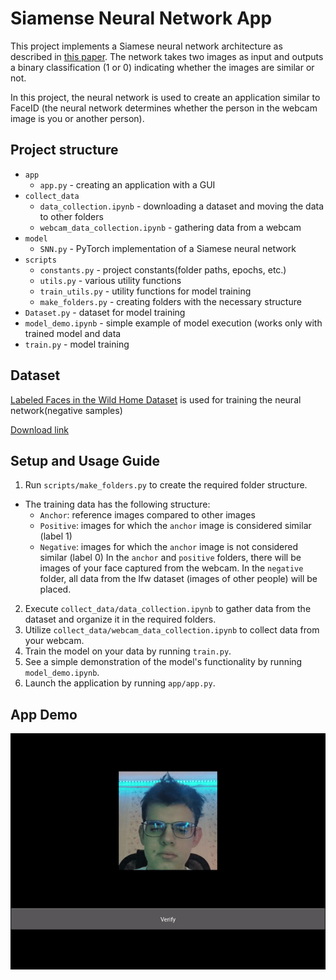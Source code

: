 # Siamense Neural Network App
This project implements a Siamese neural network architecture as described in [this paper](https://www.cs.cmu.edu/~rsalakhu/papers/oneshot1.pdf). The network takes two images as input and outputs a binary classification (1 or 0) indicating whether the images are similar or not.

In this project, the neural network is used to create an application similar to FaceID (the neural network determines whether the person in the webcam image is you or another person).
## Project structure
- `app` 
  - `app.py` - сreating an application with a GUI 
- `collect_data` 
  - `data_collection.ipynb` - downloading a dataset and moving the data to other folders
  - `webcam_data_collection.ipynb` - gathering data from a webcam
- `model`
  - `SNN.py` - PyTorch implementation of a Siamese neural network
- `scripts`
  - `constants.py` - project constants(folder paths, epochs, etc.)
  - `utils.py` - various utility functions
  - `train_utils.py` - utility functions for model training
  - `make_folders.py` - creating folders with the necessary structure
- `Dataset.py` - dataset for model training
- `model_demo.ipynb` - simple example of model execution (works only with trained model and data
- `train.py` - model training

## Dataset
[Labeled Faces in the Wild Home Dataset](http://vis-www.cs.umass.edu/lfw/index.html) is used for training the neural network(negative samples)

[Download link](http://vis-www.cs.umass.edu/lfw/lfw.tgz)

## Setup and Usage Guide
1. Run `scripts/make_folders.py` to create the required folder structure.
  - The training data has the following structure:
    - `Anchor`: reference images compared to other images
    - `Positive`: images for which the `anchor` image is considered similar (label 1)
    - `Negative`: images for which the `anchor` image is not considered similar (label 0)
    In the `anchor` and `positive` folders, there will be images of your face captured from the webcam.
    In the `negative` folder, all data from the lfw dataset (images of other people) will be placed.
2. Execute `collect_data/data_collection.ipynb` to gather data from the dataset and organize it in the required folders.
3. Utilize `collect_data/webcam_data_collection.ipynb` to collect data from your webcam.
4. Train the model on your data by running `train.py`.
5. See a simple demonstration of the model's functionality by running `model_demo.ipynb`.
6. Launch the application by running `app/app.py`.
   
## App Demo
![demo](Demo.gif)
